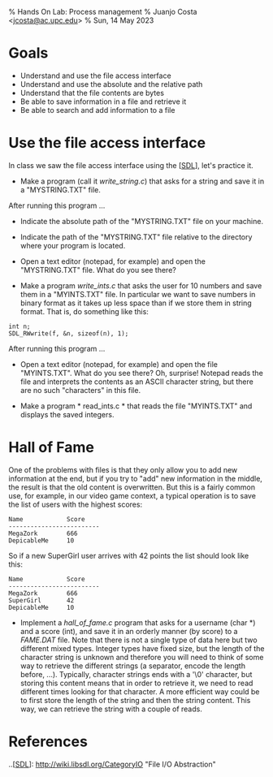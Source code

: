 % Hands On Lab: Process management
% Juanjo Costa <<jcosta@ac.upc.edu>>
% Sun, 14 May 2023


Goals
=====
- Understand and use the file access interface
- Understand and use the absolute and the relative path
- Understand that the file contents are bytes
- Be able to save information in a file and retrieve it
- Be able to search and add information to a file

Use the file access interface
=====================================
In class we saw the file access interface using the [[SDL]], let's practice it.

- Make a program (call it *write_string.c*) that asks for a string and save it in a "MYSTRING.TXT" file.

After running this program ...

- Indicate the absolute path of the "MYSTRING.TXT" file on your machine.
- Indicate the path of the "MYSTRING.TXT" file relative to the directory where your program is located.
- Open a text editor (notepad, for example) and open the "MYSTRING.TXT" file. What do you see there?

- Make a program *write_ints.c* that asks the user for 10 numbers and save them in a "MYINTS.TXT" file. In particular we want to save numbers in binary format as it takes up less space than if we store them in string format. That is, do something like this:
```
int n;
SDL_RWwrite(f, &n, sizeof(n), 1);
```

After running this program ...

- Open a text editor (notepad, for example) and open the file "MYINTS.TXT". What do you see there? Oh, surprise! Notepad reads the file and interprets the contents as an ASCII character string, but there are no such "characters" in this file.

- Make a program * read_ints.c * that reads the file "MYINTS.TXT" and displays the saved integers.


Hall of Fame
============
One of the problems with files is that they only allow you to add new information at the end, but if you try to "add" new information in the middle, the result is that the old content is overwritten. But this is a fairly common use, for example, in our video game context, a typical operation is to save the list of users with the highest scores:

	Name			Score
	-------------------------
	MegaZork		666
	DepicableMe		10

So if a new SuperGirl user arrives with 42 points the list should look like this:

	Name			Score
	-------------------------
	MegaZork		666
	SuperGirl		42
	DepicableMe		10

- Implement a *hall_of_fame.c* program that asks for a username (char *) and a score (int), and save it in an orderly manner (by score) to a *FAME.DAT* file. Note that there is not a single type of data here but two different mixed types. Integer types have fixed size, but the length of the character string is unknown and therefore you will need to think of some way to retrieve the different strings (a separator, encode the length before, ...). Typically, character strings ends with a '\0' character, but storing this content means that in order to retrieve it, we need to read different times looking for that character. A more efficient way could be to first store the length of the string and then the string content. This way, we can retrieve the string with a couple of reads.


References
==========

[SDL]: http://wiki.libsdl.org/CategoryIO "File I/O Abstraction"

..[[SDL]]: http://wiki.libsdl.org/CategoryIO "File I/O Abstraction"
